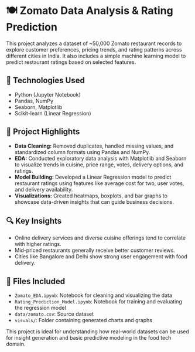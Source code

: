 # 🍽️ Zomato Data Analysis & Rating Prediction

This project analyzes a dataset of ~50,000 Zomato restaurant records to explore customer preferences, pricing trends, and rating patterns across different cities in India. It also includes a simple machine learning model to predict restaurant ratings based on selected features.

## 🔧 Technologies Used
- Python (Jupyter Notebook)
- Pandas, NumPy
- Seaborn, Matplotlib
- Scikit-learn (Linear Regression)

## 📌 Project Highlights

- **Data Cleaning:** Removed duplicates, handled missing values, and standardized column formats using Pandas and NumPy.
- **EDA:** Conducted exploratory data analysis with Matplotlib and Seaborn to visualize trends in cuisine, price range, votes, delivery options, and ratings.
- **Model Building:** Developed a Linear Regression model to predict restaurant ratings using features like average cost for two, user votes, and delivery availability.
- **Visualizations:** Created heatmaps, boxplots, and bar graphs to showcase data-driven insights that can guide business decisions.

## 🔍 Key Insights

- Online delivery services and diverse cuisine offerings tend to correlate with higher ratings.
- Mid-priced restaurants generally receive better customer reviews.
- Cities like Bangalore and Delhi show strong user engagement with food delivery.

## 📂 Files Included

- `Zomato_EDA.ipynb`: Notebook for cleaning and visualizing the data
- `Rating_Prediction_Model.ipynb`: Notebook for training and evaluating the regression model
- `data/zomato.csv`: Source dataset
- `visuals/`: Folder containing generated charts and graphs

This project is ideal for understanding how real-world datasets can be used for insight generation and basic predictive modeling in the food tech domain.
